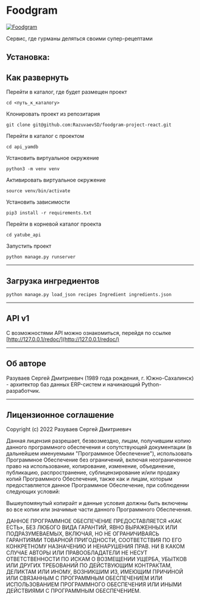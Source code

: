 # Foodgram
[![Foodgram](https://github.com/RazuvaevSD/foodgram-project-react/workflows/Foodgram-workflow/badge.svg?branch=master&event=push)](https://github.com/RazuvaevSD/foodgram-project-react/actions/workflows/foodgram_workflow.yml)

Сервис, где гурманы деляться своими супер-рецептами

## Установка:
## Как развернуть

Перейти в каталог, где будет размещен проект
```shell
cd <путь_к_каталогу>
```
Клонировать проект из репозитария
```shell
git clone git@github.com:RazuvaevSD/foodgram-project-react.git
```
Перейти в каталог с проектом
```shell
cd api_yamdb
```
Установить виртуальное окружение
```shell
python3 -m venv venv
```
Активировать виртуальное окружение
```shell
source venv/bin/activate
```
Установить зависимости
```shell
pip3 install -r requirements.txt
```
Перейти в корневой каталог проекта
```shell
cd yatube_api
```
Запустить проект
```shell
python manage.py runserver
```

***
## Загрузка ингредиентов
```shell
python manage.py load_json recipes Ingredient ingredients.json
```

***
## API v1
С возможностями API можно ознакомиться, перейдя по ссылке 
[http://127.0.0.1/redoc/](http://127.0.0.1/redoc/)

***
## Об авторе

Разуваев Сергей Дмитриевич (1989 года рождения, г. Южно-Сахалинск) -
архитектор баз данных ERP-систем и начинающий Python-разработчик.

***
## Лицензионное соглашение

Copyright (c) 2022  Разуваев Сергей Дмитриевич

Данная лицензия разрешает, безвозмездно, лицам, получившим копию
данного программного обеспечения и сопутствующей документации
(в дальнейшем именуемыми "Программное Обеспечение"), использовать
Программное Обеспечение без ограничений, включая неограниченное 
право на использование, копирование, изменение, объединение, публикацию,
распространение, сублицензирование и/или продажу копий Программного
Обеспечения, также как и лицам, которым предоставляется данное
Программное Обеспечение, при соблюдении следующих условий:

Вышеупомянутый копирайт и данные условия должны быть включены во все
копии или значимые части данного Программного Обеспечения.

ДАННОЕ ПРОГРАММНОЕ ОБЕСПЕЧЕНИЕ ПРЕДОСТАВЛЯЕТСЯ «КАК ЕСТЬ», БЕЗ ЛЮБОГО
ВИДА ГАРАНТИЙ, ЯВНО ВЫРАЖЕННЫХ ИЛИ ПОДРАЗУМЕВАЕМЫХ, ВКЛЮЧАЯ, НО НЕ 
ОГРАНИЧИВАЯСЬ ГАРАНТИЯМИ ТОВАРНОЙ ПРИГОДНОСТИ, СООТВЕТСТВИЯ ПО ЕГО
КОНКРЕТНОМУ НАЗНАЧЕНИЮ И НЕНАРУШЕНИЯ ПРАВ. НИ В КАКОМ СЛУЧАЕ АВТОРЫ
ИЛИ ПРАВООБЛАДАТЕЛИ НЕ НЕСУТ ОТВЕТСТВЕННОСТИ ПО ИСКАМ О ВОЗМЕЩЕНИИ
УЩЕРБА, УБЫТКОВ ИЛИ ДРУГИХ ТРЕБОВАНИЙ ПО ДЕЙСТВУЮЩИМ КОНТРАКТАМ,
ДЕЛИКТАМ ИЛИ ИНОМУ, ВОЗНИКШИМ ИЗ, ИМЕЮЩИМ ПРИЧИНОЙ ИЛИ СВЯЗАННЫМ С
ПРОГРАММНЫМ ОБЕСПЕЧЕНИЕМ ИЛИ ИСПОЛЬЗОВАНИЕМ ПРОГРАММНОГО ОБЕСПЕЧЕНИЯ
ИЛИ ИНЫМИ ДЕЙСТВИЯМИ С ПРОГРАММНЫМ ОБЕСПЕЧЕНИЕМ.